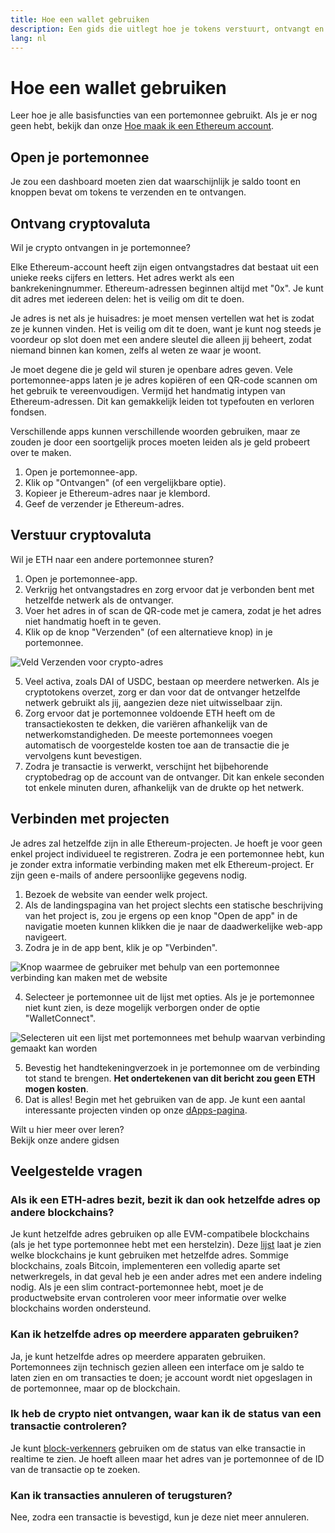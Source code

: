 ```yaml
---
title: Hoe een wallet gebruiken
description: Een gids die uitlegt hoe je tokens verstuurt, ontvangt en verbinding maakt met web3-projecten.
lang: nl
---
```


# Hoe een wallet gebruiken

Leer hoe je alle basisfuncties van een portemonnee gebruikt. Als je er nog geen hebt, bekijk dan onze [Hoe maak ik een Ethereum account](/guides/how-to-create-an-ethereum-account/).

## Open je portemonnee

Je zou een dashboard moeten zien dat waarschijnlijk je saldo toont en knoppen bevat om tokens te verzenden en te ontvangen.

## Ontvang cryptovaluta

Wil je crypto ontvangen in je portemonnee?

Elke Ethereum-account heeft zijn eigen ontvangstadres dat bestaat uit een unieke reeks cijfers en letters. Het adres werkt als een bankrekeningnummer. Ethereum-adressen beginnen altijd met "0x". Je kunt dit adres met iedereen delen: het is veilig om dit te doen.

Je adres is net als je huisadres: je moet mensen vertellen wat het is zodat ze je kunnen vinden. Het is veilig om dit te doen, want je kunt nog steeds je voordeur op slot doen met een andere sleutel die alleen jij beheert, zodat niemand binnen kan komen, zelfs al weten ze waar je woont.

Je moet degene die je geld wil sturen je openbare adres geven. Vele portemonnee-apps laten je je adres kopiëren of een QR-code scannen om het gebruik te vereenvoudigen. Vermijd het handmatig intypen van Ethereum-adressen. Dit kan gemakkelijk leiden tot typefouten en verloren fondsen.

Verschillende apps kunnen verschillende woorden gebruiken, maar ze zouden je door een soortgelijk proces moeten leiden als je geld probeert over te maken.

1. Open je portemonnee-app.
2. Klik op "Ontvangen" (of een vergelijkbare optie).
3. Kopieer je Ethereum-adres naar je klembord.
4. Geef de verzender je Ethereum-adres.

## Verstuur cryptovaluta

Wil je ETH naar een andere portemonnee sturen?

1. Open je portemonnee-app.
2. Verkrijg het ontvangstadres en zorg ervoor dat je verbonden bent met hetzelfde netwerk als de ontvanger.
3. Voer het adres in of scan de QR-code met je camera, zodat je het adres niet handmatig hoeft in te geven.
4. Klik op de knop "Verzenden" (of een alternatieve knop) in je portemonnee.

![Veld Verzenden voor crypto-adres](./send.png)
<br/>

5. Veel activa, zoals DAI of USDC, bestaan op meerdere netwerken. Als je cryptotokens overzet, zorg er dan voor dat de ontvanger hetzelfde netwerk gebruikt als jij, aangezien deze niet uitwisselbaar zijn.
6. Zorg ervoor dat je portemonnee voldoende ETH heeft om de transactiekosten te dekken, die variëren afhankelijk van de netwerkomstandigheden. De meeste portemonnees voegen automatisch de voorgestelde kosten toe aan de transactie die je vervolgens kunt bevestigen.
7. Zodra je transactie is verwerkt, verschijnt het bijbehorende cryptobedrag op de account van de ontvanger. Dit kan enkele seconden tot enkele minuten duren, afhankelijk van de drukte op het netwerk.

## Verbinden met projecten

Je adres zal hetzelfde zijn in alle Ethereum-projecten. Je hoeft je voor geen enkel project individueel te registreren. Zodra je een portemonnee hebt, kun je zonder extra informatie verbinding maken met elk Ethereum-project. Er zijn geen e-mails of andere persoonlijke gegevens nodig.

1. Bezoek de website van eender welk project.
2. Als de landingspagina van het project slechts een statische beschrijving van het project is, zou je ergens op een knop "Open de app" in de navigatie moeten kunnen klikken die je naar de daadwerkelijke web-app navigeert.
3. Zodra je in de app bent, klik je op "Verbinden".

![Knop waarmee de gebruiker met behulp van een portemonnee verbinding kan maken met de website](./connect1.png)

4. Selecteer je portemonnee uit de lijst met opties. Als je je portemonnee niet kunt zien, is deze mogelijk verborgen onder de optie "WalletConnect".

![Selecteren uit een lijst met portemonnees met behulp waarvan verbinding gemaakt kan worden](./connect2.png)

5. Bevestig het handtekeningverzoek in je portemonnee om de verbinding tot stand te brengen. **Het ondertekenen van dit bericht zou geen ETH mogen kosten**.
6. Dat is alles! Begin met het gebruiken van de app. Je kunt een aantal interessante projecten vinden op onze [dApps-pagina](/apps/#explore). <br />

<InfoBanner shouldSpaceBetween emoji=":eyes:">
  <div>Wilt u hier meer over leren?</div>
  <ButtonLink href="/guides/">
    Bekijk onze andere gidsen
  </ButtonLink>
</InfoBanner>

## Veelgestelde vragen

### Als ik een ETH-adres bezit, bezit ik dan ook hetzelfde adres op andere blockchains?

Je kunt hetzelfde adres gebruiken op alle EVM-compatibele blockchains (als je het type portemonnee hebt met een herstelzin). Deze [lijst](https://chainlist.org/) laat je zien welke blockchains je kunt gebruiken met hetzelfde adres. Sommige blockchains, zoals Bitcoin, implementeren een volledig aparte set netwerkregels, in dat geval heb je een ander adres met een andere indeling nodig. Als je een slim contract-portemonnee hebt, moet je de productwebsite ervan controleren voor meer informatie over welke blockchains worden ondersteund.

### Kan ik hetzelfde adres op meerdere apparaten gebruiken?

Ja, je kunt hetzelfde adres op meerdere apparaten gebruiken. Portemonnees zijn technisch gezien alleen een interface om je saldo te laten zien en om transacties te doen; je account wordt niet opgeslagen in de portemonnee, maar op de blockchain.

### Ik heb de crypto niet ontvangen, waar kan ik de status van een transactie controleren?

Je kunt [block-verkenners](/developers/docs/data-and-analytics/block-explorers/) gebruiken om de status van elke transactie in realtime te zien. Je hoeft alleen maar het adres van je portemonnee of de ID van de transactie op te zoeken.

### Kan ik transacties annuleren of terugsturen?

Nee, zodra een transactie is bevestigd, kun je deze niet meer annuleren.
